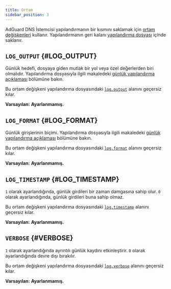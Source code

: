 ```yaml
---
title: Ortam
sidebar_position: 3
---
```


<!-- markdownlint-configure-file {"ul-indent":{"indent":4,"start_indent":2,"start_indented":true}} -->

AdGuard DNS İstemcisi yapılandırmanın bir kısmını saklamak için [ortam değişkenleri][wiki-env] kullanır. Yapılandırmanın geri kalanı [yapılandırma dosyası][conf] içinde saklanır.

[conf]: configuration.md
[wiki-env]: https://en.wikipedia.org/wiki/Environment_variable

## `LOG_OUTPUT` {#LOG_OUTPUT}

Günlük hedefi, dosyaya giden mutlak bir yol veya özel değerlerden biri olmalıdır. Yapılandırma dosyasıyla ilgili makaledeki [günlük yapılandırma açıklaması][conf-log] bölümüne bakın.

Bu ortam değişkeni yapılandırma dosyasındaki [`log.output`][conf-log] alanını geçersiz kılar.

**Varsayılan:** **Ayarlanmamış.**

[conf-log]: configuration.md#log

## `LOG_FORMAT` {#LOG_FORMAT}

Günlük girişlerinin biçimi. Yapılandırma dosyasıyla ilgili makaledeki [günlük yapılandırma açıklaması][conf-log] bölümüne bakın.

Bu ortam değişkeni yapılandırma dosyasındaki [`log.format`][conf-log] alanını geçersiz kılar.

**Varsayılan:** **Ayarlanmamış.**

## `LOG_TIMESTAMP` {#LOG_TIMESTAMP}

`1` olarak ayarlandığında, günlük girdileri bir zaman damgasına sahip olur. `0` olarak ayarlandığında, günlük girdileri buna sahip olmaz.

Bu ortam değişkeni yapılandırma dosyasındaki [`log.timestamp`][conf-log] alanını geçersiz kılar.

**Varsayılan:** **Ayarlanmamış.**

## `VERBOSE` {#VERBOSE}

`1` olarak ayarlandığında ayrıntılı günlük kaydını etkinleştirir. `0` olarak ayarlandığında devre dışı bırakılır.

Bu ortam değişkeni yapılandırma dosyasındaki [`log.verbose`][conf-log] alanını geçersiz kılar.

**Varsayılan:** **Ayarlanmamış.**
